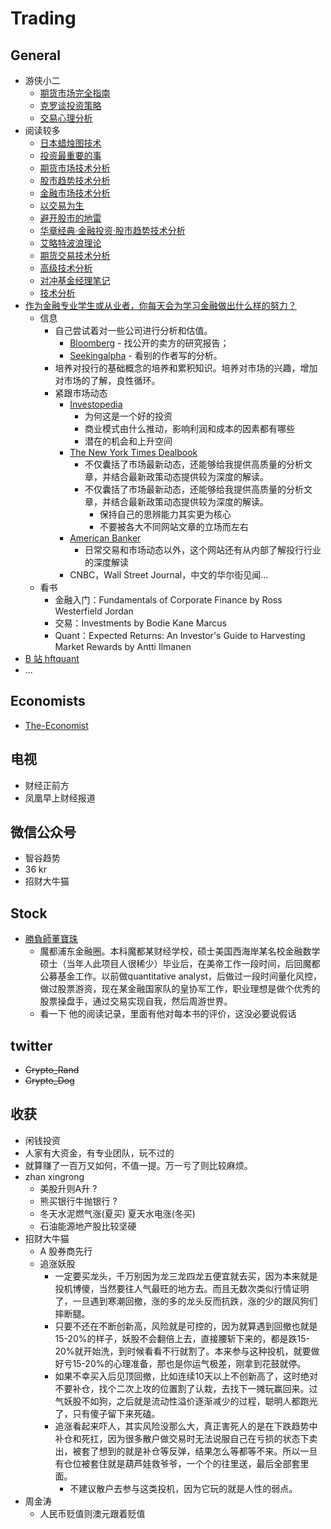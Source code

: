 # Trading

## General
+ 游侠小二
    * [期货市场完全指南](https://book.douban.com/subject/27604426/)
    * [克罗谈投资策略](https://book.douban.com/subject/1160483/)
    * [交易心理分析](https://book.douban.com/subject/5976544/)
+ 阅读较多
    * [日本蜡烛图技术](https://book.douban.com/subject/1087737/)
    * [投资最重要的事](https://book.douban.com/subject/10799082/)
    * [期货市场技术分析](https://book.douban.com/subject/1089991/)
    * [股市趋势技术分析](https://book.douban.com/subject/1161117/)
    * [金融市场技术分析](https://book.douban.com/subject/4906492/)
    * [以交易为生](https://book.douban.com/subject/4772962/)
    * [避开股市的地雷](https://book.douban.com/subject/11614505/)
    * [华章经典·金融投资·股市趋势技术分析](https://book.douban.com/subject/3078952/)
    * [艾略特波浪理论](https://book.douban.com/subject/5171466/)
    * [期货交易技术分析](https://book.douban.com/subject/1043145/)
    * [高级技术分析](https://book.douban.com/subject/2220884/)
    * [对冲基金经理笔记](https://book.douban.com/subject/6863129/)
    * [技术分析](https://book.douban.com/subject/1082999/)
+ [作为金融专业学生或从业者，你每天会为学习金融做出什么样的努力？](https://www.zhihu.com/question/28141300/answer/719888021)
    * 信息
        - 自己尝试着对一些公司进行分析和估值。
            + [Bloomberg](https://www.bloomberg.com/professional/contact-menu/) - 找公开的卖方的研究报告；
            + [Seekingalpha](https://seekingalpha.com/) - 看别的作者写的分析。
        - 培养对投行的基础概念的培养和累积知识。培养对市场的兴趣，增加对市场的了解，良性循环。
        - 紧跟市场动态
            + [Investopedia](https://www.investopedia.com/)
                * 为何这是一个好的投资
                * 商业模式由什么推动，影响利润和成本的因素都有哪些
                *  潜在的机会和上升空间
            + [The New York Times Dealbook](https://www.nytimes.com/section/business/dealbook)
                * 不仅囊括了市场最新动态，还能够给我提供高质量的分析文章，并结合最新政策动态提供较为深度的解读。
                * 不仅囊括了市场最新动态，还能够给我提供高质量的分析文章，并结合最新政策动态提供较为深度的解读。
                    - 保持自己的思辨能力其实更为核心
                    - 不要被各大不同网站文章的立场而左右
            + [American Banker](https://www.americanbanker.com/)
                * 日常交易和市场动态以外，这个网站还有从内部了解投行行业的深度解读
            + CNBC，Wall Street Journal，中文的华尔街见闻...
    * 看书
        - 金融入门：Fundamentals of Corporate Finance by Ross Westerfield Jordan
        - 交易：Investments by Bodie Kane Marcus
        - Quant：Expected Returns: An Investor's Guide to Harvesting Market Rewards by Antti Ilmanen
+ [B 站 hftquant](https://space.bilibili.com/434225454?from=search&seid=1880528684684358500)
+ ...

## Economists
+ [The-Economist](https://github.com/nailperry-zd/The-Economist)

## 电视
+ 财经正前方
+ 凤凰早上财经报道

## 微信公众号
+ 智谷趋势
+ 36 kr
+ 招财大牛猫

## Stock
+ [勝負師董寶珠](https://www.douban.com/people/william-choi/)
    * 魔都浦东金融圈。本科魔都某财经学校，硕士美国西海岸某名校金融数学硕士（当年人此项目人很稀少）毕业后，在美帝工作一段时间，后回魔都公募基金工作。以前做quantitative analyst，后做过一段时间量化风控，做过股票游资，现在某金融国家队的皇协军工作，职业理想是做个优秀的股票操盘手，通过交易实现自我，然后周游世界。
    * 看一下 他的阅读记录，里面有他对每本书的评价，这没必要说假话

## twitter
+ ~~Crypto_Rand~~
+ ~~Crypto_Dog~~


## 收获
+ 闲钱投资
+ 人家有大资金，有专业团队，玩不过的
+ 就算赚了一百万又如何，不值一提。万一亏了则比较麻烦。
+ zhan xingrong
    * 美股升则A升 ?
    * 熊买银行牛抛银行 ?
    * 冬天水泥燃气涨(夏买) 夏天水电涨(冬买)
    * 石油能源地产股比较坚硬
+ 招财大牛猫
    * A 股券商先行
    * 追涨妖股
        - 一定要买龙头，千万别因为龙三龙四龙五便宜就去买，因为本来就是投机博傻，当然要往人气最旺的地方去。而且无数次类似行情证明了，一旦遇到寒潮回撤，涨的多的龙头反而抗跌，涨的少的跟风狗们摔断腿。
        - 只要不还在不断创新高，风险就是可控的，因为就算遇到回撤也就是15-20%的样子，妖股不会翻倍上去，直接腰斩下来的，都是跌15-20%就开始洗，到时候看看不行就割了。本来参与这种投机，就要做好亏15-20%的心理准备，那也是你运气极差，刚拿到花鼓就停。
        - 如果不幸买入后见顶回撤，比如连续10天以上不创新高了，这时绝对不要补仓，找个二次上攻的位置割了认栽，去找下一摊玩赢回来。过气妖股不如狗，之后就是流动性溢价逐渐减少的过程，聪明人都跑光了，只有傻子留下来死磕。
        - 追涨看起来吓人，其实风险没那么大，真正害死人的是在下跌趋势中补仓和死扛，因为很多散户做交易时无法说服自己在亏损的状态下卖出，被套了想到的就是补仓等反弹，结果怎么等都等不来。所以一旦有仓位被套住就是葫芦娃救爷爷，一个个的往里送，最后全部套里面。
            + 不建议散户去参与这类投机，因为它玩的就是人性的弱点。
+ 周金涛
    * 人民币贬值则澳元跟着贬值